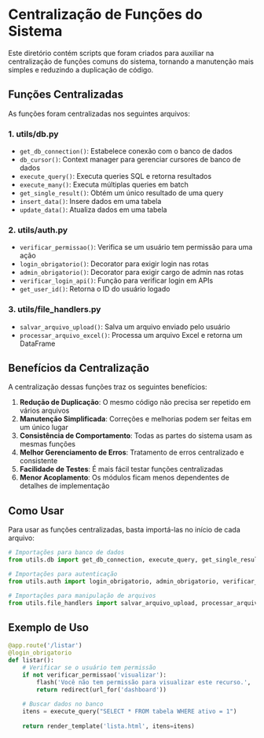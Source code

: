 # Centralização de Funções do Sistema

Este diretório contém scripts que foram criados para auxiliar na centralização de funções comuns do sistema, tornando a manutenção mais simples e reduzindo a duplicação de código.

## Funções Centralizadas

As funções foram centralizadas nos seguintes arquivos:

### 1. utils/db.py
- `get_db_connection()`: Estabelece conexão com o banco de dados
- `db_cursor()`: Context manager para gerenciar cursores de banco de dados
- `execute_query()`: Executa queries SQL e retorna resultados
- `execute_many()`: Executa múltiplas queries em batch
- `get_single_result()`: Obtém um único resultado de uma query
- `insert_data()`: Insere dados em uma tabela
- `update_data()`: Atualiza dados em uma tabela

### 2. utils/auth.py
- `verificar_permissao()`: Verifica se um usuário tem permissão para uma ação
- `login_obrigatorio()`: Decorator para exigir login nas rotas
- `admin_obrigatorio()`: Decorator para exigir cargo de admin nas rotas
- `verificar_login_api()`: Função para verificar login em APIs
- `get_user_id()`: Retorna o ID do usuário logado

### 3. utils/file_handlers.py
- `salvar_arquivo_upload()`: Salva um arquivo enviado pelo usuário
- `processar_arquivo_excel()`: Processa um arquivo Excel e retorna um DataFrame

## Benefícios da Centralização

A centralização dessas funções traz os seguintes benefícios:

1. **Redução de Duplicação**: O mesmo código não precisa ser repetido em vários arquivos
2. **Manutenção Simplificada**: Correções e melhorias podem ser feitas em um único lugar
3. **Consistência de Comportamento**: Todas as partes do sistema usam as mesmas funções
4. **Melhor Gerenciamento de Erros**: Tratamento de erros centralizado e consistente
5. **Facilidade de Testes**: É mais fácil testar funções centralizadas
6. **Menor Acoplamento**: Os módulos ficam menos dependentes de detalhes de implementação

## Como Usar

Para usar as funções centralizadas, basta importá-las no início de cada arquivo:

```python
# Importações para banco de dados
from utils.db import get_db_connection, execute_query, get_single_result, insert_data, update_data

# Importações para autenticação
from utils.auth import login_obrigatorio, admin_obrigatorio, verificar_permissao, get_user_id

# Importações para manipulação de arquivos
from utils.file_handlers import salvar_arquivo_upload, processar_arquivo_excel
```

## Exemplo de Uso

```python
@app.route('/listar')
@login_obrigatorio
def listar():
    # Verificar se o usuário tem permissão
    if not verificar_permissao('visualizar'):
        flash('Você não tem permissão para visualizar este recurso.', 'warning')
        return redirect(url_for('dashboard'))
    
    # Buscar dados no banco
    itens = execute_query("SELECT * FROM tabela WHERE ativo = 1")
    
    return render_template('lista.html', itens=itens)
``` 